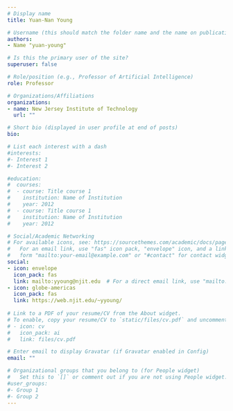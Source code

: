 ```yaml
---
# Display name
title: Yuan-Nan Young

# Username (this should match the folder name and the name on publications)
authors:
- Name "yuan-young"

# Is this the primary user of the site?
superuser: false

# Role/position (e.g., Professor of Artificial Intelligence)
role: Professor

# Organizations/Affiliations
organizations:
- name: New Jersey Institute of Technology
  url: ""

# Short bio (displayed in user profile at end of posts)
bio: 

# List each interest with a dash
#interests:
#- Interest 1
#- Interest 2

#education:
#  courses:
#  - course: Title course 1
#    institution: Name of Institution
#    year: 2012
#  - course: Title course 1
#    institution: Name of Institution
#    year: 2012

# Social/Academic Networking
# For available icons, see: https://sourcethemes.com/academic/docs/page-builder/#icons
#   For an email link, use "fas" icon pack, "envelope" icon, and a link in the
#   form "mailto:your-email@example.com" or "#contact" for contact widget.
social:
- icon: envelope
  icon_pack: fas
  link: mailto:yyoung@njit.edu  # For a direct email link, use "mailto:test@example.org".
- icon: globe-americas
  icon_pack: fas
  link: https://web.njit.edu/~yyoung/
    
# Link to a PDF of your resume/CV from the About widget.
# To enable, copy your resume/CV to `static/files/cv.pdf` and uncomment the lines below.
# - icon: cv
#   icon_pack: ai
#   link: files/cv.pdf

# Enter email to display Gravatar (if Gravatar enabled in Config)
email: ""

# Organizational groups that you belong to (for People widget)
#   Set this to `[]` or comment out if you are not using People widget.
#user_groups:
#- Group 1
#- Group 2
---
```


